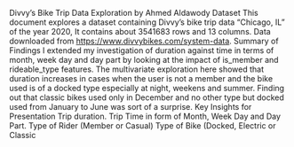 Divvy’s Bike Trip Data Exploration 
by Ahmed Aldawody 
Dataset 
This document explores a dataset containing Divvy’s bike trip data “Chicago, IL” of the year 2020, It contains about 3541683 rows and
13 columns. 
Data downloaded from https://www.divvybikes.com/system-data. 
Summary of Findings 
I extended my investigation of duration against time in terms of month, week day and day part by looking at the impact of
is_member and rideable_type features. The multivariate exploration here showed that duration increases in cases when the user is
not a member and the bike used is of a docked type especially at night, weekens and summer. 
Finding out that classic bikes used only in December and no other type but docked used from January to June was sort of a surprise. 
Key Insights for Presentation 
Trip duration. 
Trip Time in form of Month, Week Day and Day Part. 
Type of Rider (Member or Casual) 
Type of Bike (Docked, Electric or Classic
